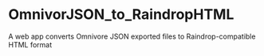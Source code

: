 # OmnivorJSON_to_RaindropHTML
A web app converts Omnivore JSON exported files to Raindrop-compatible HTML format
